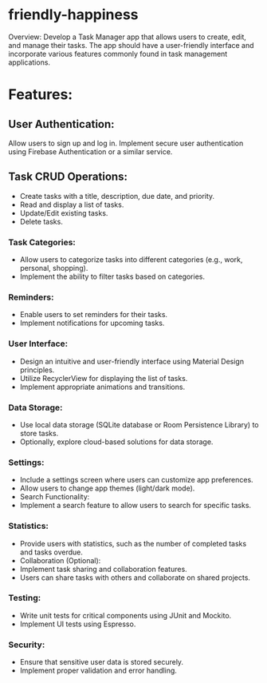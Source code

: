 # friendly-happiness
Overview: Develop a Task Manager app that allows users to create, edit, and manage their tasks. The app should have a user-friendly interface and incorporate various features commonly found in task management applications.

# Features:
## User Authentication:
Allow users to sign up and log in.
Implement secure user authentication using Firebase Authentication or a similar service.
## Task CRUD Operations:
* Create tasks with a title, description, due date, and priority.
* Read and display a list of tasks.
* Update/Edit existing tasks.
* Delete tasks.
### Task Categories:
* Allow users to categorize tasks into different categories (e.g., work, personal, shopping).
* Implement the ability to filter tasks based on categories.
### Reminders:
* Enable users to set reminders for their tasks.
* Implement notifications for upcoming tasks.
### User Interface:
* Design an intuitive and user-friendly interface using Material Design principles.
* Utilize RecyclerView for displaying the list of tasks.
* Implement appropriate animations and transitions.
### Data Storage:
* Use local data storage (SQLite database or Room Persistence Library) to store tasks.
* Optionally, explore cloud-based solutions for data storage.
### Settings:
* Include a settings screen where users can customize app preferences.
* Allow users to change app themes (light/dark mode).
* Search Functionality:
* Implement a search feature to allow users to search for specific tasks.
### Statistics:
* Provide users with statistics, such as the number of completed tasks and tasks overdue.
* Collaboration (Optional):
* Implement task sharing and collaboration features.
* Users can share tasks with others and collaborate on shared projects.
### Testing:
* Write unit tests for critical components using JUnit and Mockito.
* Implement UI tests using Espresso.
### Security:
* Ensure that sensitive user data is stored securely.
* Implement proper validation and error handling.
